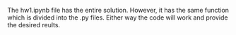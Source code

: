 The hw1.ipynb file has the entire solution. However, it has the same function which is divided into the .py files. Either way the code will work and provide the desired reults.
